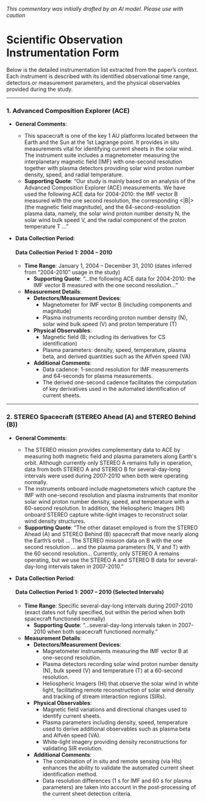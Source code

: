 _This commentary was initially drafted by an AI model. Please use with caution_

# Scientific Observation Instrumentation Form

Below is the detailed instrumentation list extracted from the paper’s context. Each instrument is described with its identified observational time range, detectors or measurement parameters, and the physical observables provided during the study.

---

### 1. Advanced Composition Explorer (ACE)
- **General Comments**:
   - This spacecraft is one of the key 1 AU platforms located between the Earth and the Sun at the 1st Lagrange point. It provides in situ measurements vital for identifying current sheets in the solar wind. The instrument suite includes a magnetometer measuring the interplanetary magnetic field (IMF) with one-second resolution together with plasma detectors providing solar wind proton number density, speed, and radial temperature.
   - **Supporting Quote**: “Our study is mainly based on an analysis of the Advanced Composition Explorer (ACE) measurements. We have used the following ACE data for 2004-2010: the IMF vector B measured with the one second resolution, the corresponding <|B|> (the magnetic field magnitude), and the 64-second-resolution plasma data, namely, the solar wind proton number density N, the solar wind bulk speed V, and the radial component of the proton temperature T …”

- **Data Collection Period**:
  
  #### Data Collection Period 1: 2004 – 2010
  - **Time Range**: January 1, 2004 – December 31, 2010 (dates inferred from “2004-2010” usage in the study)
     - **Supporting Quote**: “...the following ACE data for 2004-2010: the IMF vector B measured with the one second resolution…”  
  - **Measurement Details**:
     - **Detectors/Measurement Devices**: 
       - Magnetometer for IMF vector B (including components and magnitude)
       - Plasma instruments recording proton number density (N), solar wind bulk speed (V) and proton temperature (T)
     - **Physical Observables**:
       - Magnetic field (B; including its derivatives for CS identification)
       - Plasma parameters: density, speed, temperature, plasma beta, and derived quantities such as the Alfvén speed (VA)
     - **Additional Comments**:
       - Data cadence: 1-second resolution for IMF measurements and 64-seconds for plasma measurements.
       - The derived one-second cadence facilitates the computation of key derivatives used in the automated identification of current sheets.

---

### 2. STEREO Spacecraft (STEREO Ahead (A) and STEREO Behind (B))
- **General Comments**:
   - The STEREO mission provides complementary data to ACE by measuring both magnetic field and plasma parameters along Earth's orbit. Although currently only STEREO A remains fully in operation, data from both STEREO A and STEREO B for several-day-long intervals were used during 2007-2010 when both were operating normally.
   - The instruments onboard include magnetometers which capture the IMF with one-second resolution and plasma instruments that monitor solar wind proton number density, speed, and temperature with a 60-second resolution. In addition, the Heliospheric Imagers (HI) onboard STEREO capture white-light images to reconstruct solar wind density structures.
   - **Supporting Quote**: “The other dataset employed is from the STEREO Ahead (A) and STEREO Behind (B) spacecraft that move nearly along the Earth’s orbit … The STEREO mission data on B with the one second resolution … and the plasma parameters (N, V and T) with the 60 second resolution… Currently, only STEREO A remains operating, but we use the STEREO A and STEREO B data for several-day-long intervals taken in 2007-2010.”

- **Data Collection Period**:
  
  #### Data Collection Period 1: 2007 – 2010 (Selected Intervals)
  - **Time Range**: Specific several-day-long intervals during 2007-2010 (exact dates not fully specified, but within the period when both spacecraft functioned normally)
     - **Supporting Quote**: “...several-day-long intervals taken in 2007-2010 when both spacecraft functioned normally.”
  - **Measurement Details**:
     - **Detectors/Measurement Devices**: 
       - Magnetometer instruments measuring the IMF vector B at one-second resolution.
       - Plasma detectors recording solar wind proton number density (N), bulk speed (V) and temperature (T) at a 60-second resolution.
       - Heliospheric Imagers (HI) that observe the solar wind in white light, facilitating remote reconstruction of solar wind density and tracking of stream interaction regions (SIRs).
     - **Physical Observables**:
       - Magnetic field variations and directional changes used to identify current sheets.
       - Plasma parameters including density, speed, temperature used to derive additional observables such as plasma beta and Alfvén speed (VA).
       - White-light imagery providing density reconstructions for validating SIR evolution.
     - **Additional Comments**:
       - The combination of in situ and remote sensing (via HIs) enhances the ability to validate the automated current sheet identification method.
       - Data resolution differences (1 s for IMF and 60 s for plasma parameters) are taken into account in the post-processing of the current sheet detection criteria.
